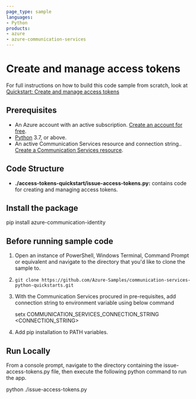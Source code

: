 ```yaml
---
page_type: sample
languages:
- Python
products:
- azure
- azure-communication-services
---
```



# Create and manage access tokens

For full instructions on how to build this code sample from scratch, look at [Quickstart: Create and manage access tokens](https://docs.microsoft.com/azure/communication-services/quickstarts/access-tokens?pivots=programming-language-python)

## Prerequisites

- An Azure account with an active subscription. [Create an account for free](https://azure.microsoft.com/free/?WT.mc_id=A261C142F). 
- [Python](https://www.python.org/downloads/) 3.7, or above.
- An active Communication Services resource and connection string.. [Create a Communication Services resource](https://docs.microsoft.com/azure/communication-services/quickstarts/create-communication-resource).

## Code Structure

- **./access-tokens-quickstart/issue-access-tokens.py:** contains code for creating and managing access tokens.

## Install the package
pip install azure-communication-identity

## Before running sample code

1. Open an instance of PowerShell, Windows Terminal, Command Prompt or equivalent and navigate to the directory that you'd like to clone the sample to.
2. `git clone https://github.com/Azure-Samples/communication-services-python-quickstarts.git`
3.  With the Communication Services procured in pre-requisites, add connection string to environment variable using below command

    setx COMMUNICATION_SERVICES_CONNECTION_STRING <CONNECTION_STRING>

4. Add pip installation to PATH variables.

## Run Locally

From a console prompt, navigate to the directory containing the issue-access-tokens.py file, then execute the following python command to run the app.

python ./issue-access-tokens.py
